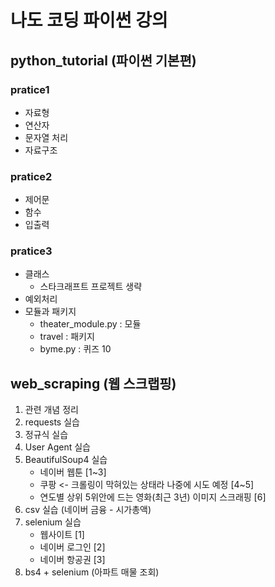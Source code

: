 # 나도 코딩 파이썬 강의
## python_tutorial (파이썬 기본편)
### pratice1
- 자료형
- 연산자
- 문자열 처리
- 자료구조

### pratice2
- 제어문
- 함수
- 입출력

### pratice3
- 클래스
  + 스타크래프트 프로젝트 생략
- 예외처리
- 모듈과 패키지
  + theater_module.py : 모듈
  + travel : 패키지
  + byme.py : 퀴즈 10

## web_scraping (웹 스크랩핑)
1. 관련 개념 정리
2. requests 실습
3. 정규식 실습
4. User Agent 실습
5. BeautifulSoup4 실습
    * 네이버 웹툰 [1~3]
    * 쿠팡 <- 크롤링이 막혀있는 상태라 나중에 시도 예정 [4~5]
    * 연도별 상위 5위안에 드는 영화(최근 3년) 이미지 스크래핑 [6]
6. csv 실습 (네이버 금융 - 시가총액)
7. selenium 실습
    * 웹사이트 [1]
    * 네이버 로그인 [2]
    * 네이버 항공권 [3]
8. bs4 + selenium (아파트 매물 조회)